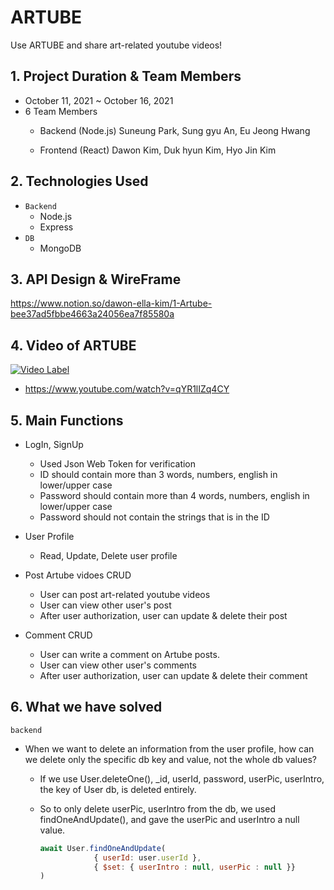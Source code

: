 # ARTUBE
Use ARTUBE and share art-related youtube videos! 

## 1. Project Duration & Team Members

- October 11, 2021 ~ October 16, 2021
- 6 Team Members
   - Backend (Node.js)
    Suneung Park, Sung gyu An, Eu Jeong Hwang
    
   - Frontend (React)
    Dawon Kim, Duk hyun Kim, Hyo Jin Kim

## 2. Technologies Used

- `Backend`
   - Node.js
   - Express
- `DB`
   - MongoDB


## 3. API Design & WireFrame
https://www.notion.so/dawon-ella-kim/1-Artube-bee37ad5fbbe4663a24056ea7f85580a


## 4. Video of ARTUBE
[![Video Label](http://img.youtube.com/vi/qYR1lIZq4CY/0.jpg)](https://www.youtube.com/watch?v=qYR1lIZq4CY)
- https://www.youtube.com/watch?v=qYR1lIZq4CY



## 5. Main Functions

- LogIn, SignUp
   - Used Json Web Token for verification
   - ID should contain more than 3 words, numbers, english in lower/upper case
   - Password should contain more than 4 words, numbers, english in lower/upper case
   - Password should not contain the strings that is in the ID

- User Profile
   - Read, Update, Delete user profile

- Post Artube vidoes CRUD
   - User can post art-related youtube videos
   - User can view other user's post
   - After user authorization, user can update & delete their post
   
- Comment CRUD
   - User can write a comment on Artube posts.
   - User can view other user's comments
   - After user authorization, user can update & delete their comment 
   
## 6. What we have solved
`backend`
 - When we want to delete an information from the user profile, how can we delete only the specific db key and value, not the whole db values? 
    - If we use User.deleteOne(), _id, userId, password, userPic, userIntro, the key of User db, is deleted entirely. 
    - So to only delete userPic, userIntro from the db, we used findOneAndUpdate(), and gave the userPic and userIntro a null value.
        
        ```jsx
        await User.findOneAndUpdate(
                    { userId: user.userId },
                    { $set: { userIntro : null, userPic : null }}
        )
        ```
        
